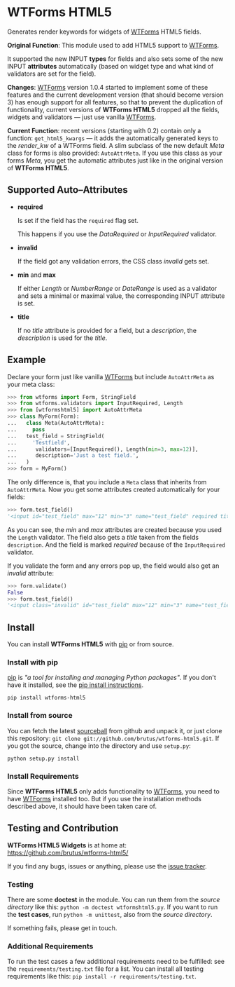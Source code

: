 # WTForms HTML5

Generates render keywords for widgets of [WTForms][] HTML5 fields.

__Original Function__: This module used to add HTML5 support to [WTForms][].

It supported the new INPUT __types__ for fields and also sets some of the new
INPUT __attributes__ automatically (based on widget type and what kind of
validators are set for the field).

__Changes__: [WTForms][] version 1.0.4 started to implement some of these
features and the current development version (that should become version 3)
has enough support for all features, so that to prevent the duplication of
functionality, current versions of __WTForms HTML5__ dropped all the fields,
widgets and validators — just use vanilla [WTForms][].

__Current Function__: recent versions (starting with 0.2) contain only a
function: `get_html5_kwargs` — it adds the automatically generated keys to
the _render_kw_ of a WTForms field. A slim subclass of the new default _Meta_
class for forms is also provided: `AutoAttrMeta`. If you use this class as your
forms _Meta_, you get the automatic attributes just like in the original
version of __WTForms HTML5__.


## Supported Auto–Attributes

- __required__

  Is set if the field has the ``required`` flag set.

  This happens if you use the _DataRequired_ or _InputRequired_ validator.

- __invalid__

  If the field got any validation errors, the CSS class _invalid_ gets set.

- __min__ and __max__

  If either _Length_ or _NumberRange_ or _DateRange_ is used as a validator
  and sets a minimal or maximal value, the corresponding INPUT attribute is
  set.

- __title__

  If no _title_ attribute is provided for a field, but a _description_, the
  _description_ is used for the _title_.


## Example

Declare your form just like vanilla [WTForms][] but include `AutoAttrMeta`
as your meta class:

```py
>>> from wtforms import Form, StringField
>>> from wtforms.validators import InputRequired, Length
>>> from [wtformshtml5] import AutoAttrMeta
>>> class MyForm(Form):
...   class Meta(AutoAttrMeta):
...     pass
...   test_field = StringField(
...     'Testfield',
...      validators=[InputRequired(), Length(min=3, max=12)],
...      description='Just a test field.',
...   )
>>> form = MyForm()
```

The only difference is, that you include a `Meta` class that inherits from
`AutoAttrMeta`. Now you get some attributes created automatically for your
fields:

```py
>>> form.test_field()
'<input id="test_field" max="12" min="3" name="test_field" required title="Just a test field." type="text" value="">'
```

As you can see, the _min_ and _max_ attributes are created because you used
the `Length` validator. The field also gets a _title_ taken from the fields
`description`. And the field is marked _required_ because of the
`InputRequired` validator.

If you validate the form and any errors pop up, the field would also get an
_invalid_ attribute:

```py
>>> form.validate()
False
>>> form.test_field()
'<input class="invalid" id="test_field" max="12" min="3" name="test_field" required title="Just a test field." type="text" value="">'
```


## Install

You can install __WTForms HTML5__ with [pip][] or from source.

### Install with pip

[pip][] is _"a tool for installing and managing Python packages"_. If you don't
have it installed, see the [pip install instructions][].

`pip install wtforms-html5`

### Install from source

You can fetch the latest [sourceball][] from github and unpack it, or just clone
this repository: `git clone git://github.com/brutus/wtforms-html5.git`.
If you got the source, change into the directory and use `setup.py`:

`python setup.py install`

### Install Requirements

Since __WTForms HTML5__ only adds functionality to [WTForms][], you need to have
[WTForms][] installed too. But if you use the installation methods described
above, it should have been taken care of.


## Testing and Contribution

__WTForms HTML5 Widgets__ is at home at: https://github.com/brutus/wtforms-html5/

If you find any bugs, issues or anything, please use the [issue tracker][].

### Testing

There are some __doctest__ in the module. You can run them from the _source
directory_ like this: `python -m doctest wtformshtml5.py`. If you want to
run the __test cases__, run `python -m unittest`, also  from the _source
directory_.

If something fails, please get in touch.

### Additional Requirements

To run the test cases a few additional requirements need to be fulfilled: see
the `requirements/testing.txt` file for a list. You can install all testing
requirements like this: ``pip install -r requirements/testing.txt``.



[home]: https://github.com/brutus/wtforms-html5/
[sourceball]: https://github.com/brutus/wtforms-html5/zipball/master
[issue tracker]: https://github.com/brutus/wtforms-html5/issues
[WTForms]: http://wtforms.simplecodes.com/
[pip]: http://www.pip-installer.org/en/latest/index.html
[pip install instructions]: http://www.pip-installer.org/en/latest/installing.html
